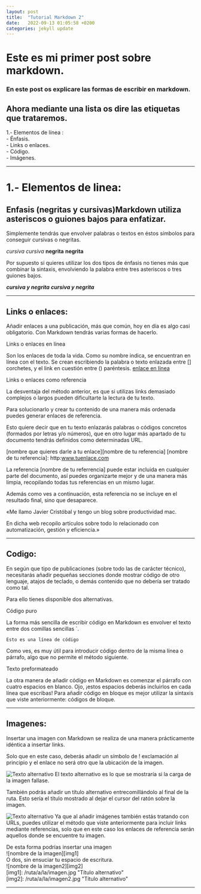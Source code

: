```yaml
---
layout: post
title:  "Tutorial Markdown 2"
date:   2022-09-13 01:05:58 +0200
categories: jekyll update
---
```


# Este es mi primer post sobre markdown.

### En este post os explicare las formas de escribir en markdown.

## Ahora mediante una lista os dire las etiquetas que trataremos.

1.- Elementos de línea :   
    - Énfasis.   
    - Links o enlaces.   
    - Código.   
    - Imágenes.   
___

# 1.- Elementos de linea:

## Enfasis (negritas y cursivas)Markdown utiliza asteriscos o guiones bajos para enfatizar.

Simplemente tendrás que envolver palabras o textos en éstos símbolos para conseguir cursivas o negritas.

*cursiva*
_cursiva_
**negrita**
__negrita__

Por supuesto si quieres utilizar los dos tipos de énfasis no tienes más que combinar la sintaxis, envolviendo la palabra entre tres asteriscos o tres guiones bajos.

***cursiva y negrita***
___cursiva y negrita___

___

## Links o enlaces:

Añadir enlaces a una publicación, más que común, hoy en día es algo casi obligatorio. Con Markdown tendrás varias formas de hacerlo.

Links o enlaces en línea

Son los enlaces de toda la vida. Como su nombre indica, se encuentran en línea con el texto.
Se crean escribiendo la palabra o texto enlazada entre [] corchetes, y el link en cuestión entre () paréntesis.
[enlace en línea](http://www.limni.net)

Links o enlaces como referencia

La desventaja del método anterior, es que si utilizas links demasiado complejos o largos pueden dificultarte la lectura de tu texto.

Para solucionarlo y crear tu contenido de una manera más ordenada puedes generar enlaces de referencia.

Esto quiere decir que en tu texto enlazarás palabras o códigos concretos (formados por letras y/o números), que en otro lugar más apartado de tu documento tendrás definidos como determinadas URL.

[nombre que quieres darle a tu enlace][nombre de tu referencia]
[nombre de tu referencia]: http:www.tuenlace.com

La referencia [nombre de tu referrencia] puede estar incluida en cualquier parte del documento, así puedes organizarte mejor y de una manera más limpia, recopilando todas tus referencias en un mismo lugar.

Además como ves a continuación, esta referencia no se incluye en el resultado final, sino que desaparece.

«Me llamo Javier Cristóbal y tengo un blog sobre productividad mac.

En dicha web recopilo artículos sobre todo lo relacionado con automatización, gestión y eficiencia.»

___

## Codigo:

En según que tipo de publicaciones (sobre todo las de carácter técnico), necesitarás añadir pequeñas secciones donde mostrar código de otro lenguaje, atajos de teclado, o demás contenido que no debería ser tratado como tal.

Para ello tienes disponible dos alternativas.

Código puro 

La forma más sencilla de escribir código en Markdown es envolver el texto entre dos comillas sencillas `.

`Esto es una línea de código`

Como ves, es muy útil para introducir código dentro de la misma línea o párrafo, algo que no permite el método siguiente.

Texto preformateado

La otra manera de añadir código en Markdown es comenzar el párrafo con cuatro espacios en blanco.
Ojo, ¡estos espacios deberás incluirlos en cada línea que escribas! Para añadir código en bloque es mejor utilizar la sintaxis que viste anteriormente: códigos de bloque.

___

## Imagenes:
Insertar una imagen con Markdown se realiza de una manera prácticamente idéntica a insertar links.

Solo que en este caso, deberás añadir un símbolo de ! exclamación al principio y el enlace no será otro que la ubicación de la imagen.

![Texto alternativo](/ruta/a/la/imagen.jpg)
El texto alternativo es lo que se mostraría si la carga de la imagen fallase.

También podrás añadir un título alternativo entrecomillándolo al final de la ruta. Esto sería el título mostrado al dejar el cursor del ratón sobre la imagen.

![Texto alternativo](/ruta/a/la/imagen.jpg "Título alternativo")
Ya que al añadir imágenes también estás tratando con URLs, puedes utilizar el método que viste anteriormente para incluir links mediante referencias, solo que en este caso los enlaces de referencia serán aquellos donde se encuentre tu imagen.

De esta forma podrías insertar una imagen  
![nombre de la imagen][img1]  
O dos, sin ensuciar tu espacio de escritura.  
![nombre de la imagen2][img2]  
[img1]: /ruta/a/la/imagen.jpg "Título alternativo"  
[img2]: /ruta/a/la/imagen2.jpg "Título alternativo" 
___
